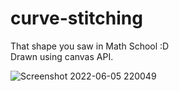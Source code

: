 # curve-stitching
That shape you saw in Math School :D
<br>
Drawn using canvas API.

![Screenshot 2022-06-05 220049](https://user-images.githubusercontent.com/20505286/172062873-fc409120-b7c8-434b-98f1-405aa78f9daf.png)
